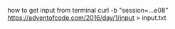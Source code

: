 
how to get input from terminal
curl -b "session=...e08" https://adventofcode.com/2016/day/1/input > input.txt